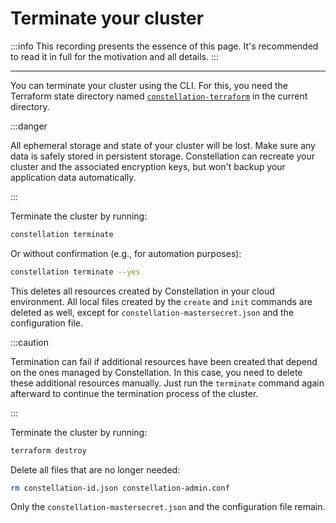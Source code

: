 # Terminate your cluster

:::info
This recording presents the essence of this page. It's recommended to read it in full for the motivation and all details.
:::

<AsciinemaWidget src="/constellation/assets/terminate-cluster.cast" rows="20" cols="112" idleTimeLimit="3" preload="true" theme="edgeless" />

---

You can terminate your cluster using the CLI. For this, you need the Terraform state directory named [`constellation-terraform`](../reference/terraform.md) in the current directory.

:::danger

All ephemeral storage and state of your cluster will be lost. Make sure any data is safely stored in persistent storage. Constellation can recreate your cluster and the associated encryption keys, but won't  backup your application data automatically.

:::

<Tabs groupId="provider">
<TabItem value="cli" label="CLI">
Terminate the cluster by running:

```bash
constellation terminate
```

Or without confirmation (e.g., for automation purposes):

```bash
constellation terminate --yes
```

This deletes all resources created by Constellation in your cloud environment.
All local files created by the `create` and `init` commands are deleted as well, except for `constellation-mastersecret.json` and the configuration file.

:::caution

Termination can fail if additional resources have been created that depend on the ones managed by Constellation. In this case, you need to delete these additional
resources manually. Just run the `terminate` command again afterward to continue the termination process of the cluster.

:::

</TabItem>
<TabItem value="terraform" label="Terraform">
Terminate the cluster by running:

```bash
terraform destroy
```

Delete all files that are no longer needed:

```bash
rm constellation-id.json constellation-admin.conf
```

Only the `constellation-mastersecret.json` and the configuration file remain.

</TabItem>
</Tabs>
